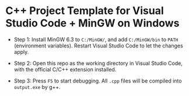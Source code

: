 # C++ Project Template for Visual Studio Code + MinGW on Windows

- Step 1: Install MinGW 6.3 to `C:/MinGW/`, and add `C:/MinGW/bin` to `PATH` (environment variables). Restart Visual Studio Code to let the changes apply.

- Step 2: Open this repo as the working directory in Visual Studio Code, with the official C/C++ extension installed.

- Step 3: Press `F5` to start debugging. All `.cpp` files will be compiled into `output.exe` by g++.
